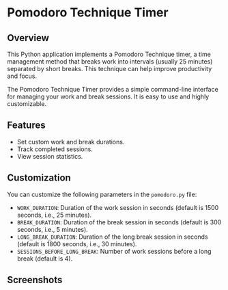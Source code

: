 # Pomodoro Technique Timer

## Overview
This Python application implements a Pomodoro Technique timer, a time management method that breaks work into intervals (usually 25 minutes) separated by short breaks. This technique can help improve productivity and focus.

The Pomodoro Technique Timer provides a simple command-line interface for managing your work and break sessions. It is easy to use and highly customizable.

## Features
- Set custom work and break durations.
- Track completed sessions.
- View session statistics.

## Customization
You can customize the following parameters in the `pomodoro.py` file:
- `WORK_DURATION`: Duration of the work session in seconds (default is 1500 seconds, i.e., 25 minutes).
- `BREAK_DURATION`: Duration of the break session in seconds (default is 300 seconds, i.e., 5 minutes).
- `LONG_BREAK_DURATION`: Duration of the long break session in seconds (default is 1800 seconds, i.e., 30 minutes).
- `SESSIONS_BEFORE_LONG_BREAK`: Number of work sessions before a long break (default is 4).

## Screenshots
